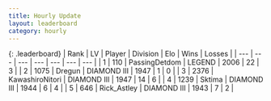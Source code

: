 ```yaml
---
title: Hourly Update
layout: leaderboard
category: hourly
---
```


{: .leaderboard}
| Rank | LV | Player | Division | Elo | Wins | Losses |
| --- | --- | --- | --- | --- | --- | --- |
| <span data-change="0">1</span> | 110 | <span title="ID: 454837">PassingDetdom</span> | LEGEND | <span data-change="0">2006</span> | <span data-change="0">22</span> | <span data-change="0">3</span> |
| <span data-change="0">2</span> | 1075 | <span title="ID: 337810">Dregun</span> | DIAMOND III | <span data-change="0">1947</span> | <span data-change="0">1</span> | <span data-change="0">0</span> |
| <span data-change="2">3</span> | 2376 | <span title="ID: 164871">KawashiroNitori</span> | DIAMOND III | <span data-change="20">1947</span> | <span data-change="2">14</span> | <span data-change="0">6</span> |
| <span data-change="-1">4</span> | 1239 | <span title="ID: 353063">Sktima</span> | DIAMOND III | <span data-change="0">1944</span> | <span data-change="0">6</span> | <span data-change="0">4</span> |
| <span data-change="-1">5</span> | 646 | <span title="ID: 466583">Rick_Astley</span> | DIAMOND III | <span data-change="0">1943</span> | <span data-change="0">7</span> | <span data-change="0">2</span> |